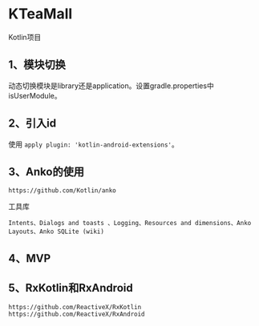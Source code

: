 # KTeaMall

Kotlin项目

## 1、模块切换

动态切换模块是library还是application。设置gradle.properties中isUserModule。

## 2、引入id

使用 `apply plugin: 'kotlin-android-extensions'`。

## 3、Anko的使用

    https://github.com/Kotlin/anko

工具库

    Intents、Dialogs and toasts 、Logging、Resources and dimensions、Anko Layouts、Anko SQLite (wiki)

## 4、MVP

## 5、RxKotlin和RxAndroid

    https://github.com/ReactiveX/RxKotlin
    https://github.com/ReactiveX/RxAndroid

